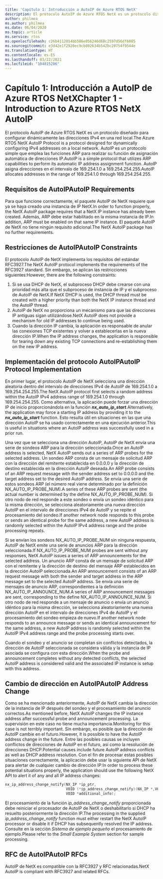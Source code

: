 ```yaml
---
title: 'Capítulo 1: Introducción a AutoIP de Azure RTOS NetX'
description: El protocolo AutoIP de Azure RTOS NetX es un protocolo diseñado para configurar dinámicamente las direcciones IPv4 en una red local.
author: philmea
ms.author: philmea
ms.date: 06/04/2020
ms.topic: article
ms.service: rtos
ms.openlocfilehash: c26b4112814bb586e056246d68c2597d56df6085
ms.sourcegitcommit: e3d42e1f2920ec9cb002634b542bc20754f9544e
ms.translationtype: HT
ms.contentlocale: es-ES
ms.lasthandoff: 03/22/2021
ms.locfileid: "104815286"
---
```

# <a name="chapter-1---introduction-to-azure-rtos-netx-autoip"></a><span data-ttu-id="f9794-103">Capítulo 1: Introducción a AutoIP de Azure RTOS NetX</span><span class="sxs-lookup"><span data-stu-id="f9794-103">Chapter 1 - Introduction to Azure RTOS NetX AutoIP</span></span>
  
<span data-ttu-id="f9794-104">El protocolo AutoIP de Azure RTOS NetX es un protocolo diseñado para configurar dinámicamente las direcciones IPv4 en una red local.</span><span class="sxs-lookup"><span data-stu-id="f9794-104">The Azure RTOS NetX AutoIP Protocol is a protocol designed for dynamically configuring IPv4 addresses on a local network.</span></span> <span data-ttu-id="f9794-105">AutoIP es un protocolo simple que emplea las funciones ARP para realizar su función de asignación automática de direcciones IP.</span><span class="sxs-lookup"><span data-stu-id="f9794-105">AutoIP is a simple protocol that utilizes ARP capabilities to perform its automatic IP address assignment function.</span></span> <span data-ttu-id="f9794-106">AutoIP asigna direcciones en el intervalo de 169.254.1.0 a 169.254.254.255.</span><span class="sxs-lookup"><span data-stu-id="f9794-106">AutoIP allocates addresses in the range of 169.254.1.0 through 169.254.254.255.</span></span>

## <a name="autoip-requirements"></a><span data-ttu-id="f9794-107">Requisitos de AutoIP</span><span class="sxs-lookup"><span data-stu-id="f9794-107">AutoIP Requirements</span></span>

<span data-ttu-id="f9794-108">Para que funcione correctamente, el paquete AutoIP de NetX requiere que ya se haya creado una instancia de IP NetX.</span><span class="sxs-lookup"><span data-stu-id="f9794-108">In order to function properly, the NetX AutoIP package requires that a NetX IP instance has already been created.</span></span> <span data-ttu-id="f9794-109">Además, ARP debe estar habilitado en la misma instancia de IP.</span><span class="sxs-lookup"><span data-stu-id="f9794-109">In addition, ARP must be enabled on that same IP instance.</span></span> <span data-ttu-id="f9794-110">El paquete AutoIP de NetX no tiene ningún requisito adicional.</span><span class="sxs-lookup"><span data-stu-id="f9794-110">The NetX AutoIP package has no further requirements.</span></span>

## <a name="autoip-constraints"></a><span data-ttu-id="f9794-111">Restricciones de AutoIP</span><span class="sxs-lookup"><span data-stu-id="f9794-111">AutoIP Constraints</span></span> 

<span data-ttu-id="f9794-112">El protocolo AutoIP de NetX implementa los requisitos del estándar RFC3927.</span><span class="sxs-lookup"><span data-stu-id="f9794-112">The NetX AutoIP protocol implements the requirements of the RFC3927 standard.</span></span> <span data-ttu-id="f9794-113">Sin embargo, se aplican las restricciones siguientes:</span><span class="sxs-lookup"><span data-stu-id="f9794-113">However, there are the following constraints:</span></span>

1. <span data-ttu-id="f9794-114">Si se usa DHCP de NetX, el subproceso DHCP debe crearse con una prioridad más alta que el subproceso de instancia de IP y el subproceso de AutoIP de NetX.</span><span class="sxs-lookup"><span data-stu-id="f9794-114">If NetX DHCP is used, the DHCP thread must be created with a higher priority than both the NetX IP instance thread and the AutoIP thread.</span></span>
1. <span data-ttu-id="f9794-115">AutoIP de NetX no proporciona un mecanismo para que las direcciones IP antiguas sigan utilizándose.</span><span class="sxs-lookup"><span data-stu-id="f9794-115">NetX AutoIP does not provide a mechanism for old IP addresses to continue being used.</span></span>
1. <span data-ttu-id="f9794-116">Cuando la dirección IP cambia, la aplicación es responsable de anular las conexiones TCP existentes y volver a establecerlas en la nueva dirección IP.</span><span class="sxs-lookup"><span data-stu-id="f9794-116">When the IP address changes, the application is responsible for tearing down any existing TCP connections and re-establishing them on the new IP address.</span></span>

## <a name="autoip-protocol-implementation"></a><span data-ttu-id="f9794-117">Implementación del protocolo AutoIP</span><span class="sxs-lookup"><span data-stu-id="f9794-117">AutoIP Protocol Implementation</span></span>

<span data-ttu-id="f9794-118">En primer lugar, el protocolo AutoIP de NetX selecciona una dirección aleatoria dentro del intervalo de direcciones IPv4 de AutoIP de 169.254.1.0 a 169.254.254.255.</span><span class="sxs-lookup"><span data-stu-id="f9794-118">The NetX AutoIP protocol first selects a random address within the AutoIP IPv4 address range of 169.254.1.0 through 169.254.254.255.</span></span> <span data-ttu-id="f9794-119">Como alternativa, la aplicación puede forzar una dirección IP de inicio proporcionándola en la función ***nx_auto_ip_start***.</span><span class="sxs-lookup"><span data-stu-id="f9794-119">Alternatively, the application may force a starting IP address by providing it to the ***nx_auto_ip_start*** function.</span></span> <span data-ttu-id="f9794-120">Esto resulta útil en situaciones en las que una dirección AutoIP se ha usado correctamente en una ejecución anterior.</span><span class="sxs-lookup"><span data-stu-id="f9794-120">This is useful in situations where an AutoIP address was successfully used in a prior run.</span></span>

<span data-ttu-id="f9794-121">Una vez que se selecciona una dirección AutoIP, AutoIP de NetX envía una serie de sondeos ARP para la dirección seleccionada.</span><span class="sxs-lookup"><span data-stu-id="f9794-121">Once an AutoIP address is selected, NetX AutoIP sends out a series of ARP probes for the selected address.</span></span> <span data-ttu-id="f9794-122">Un sondeo ARP consta de un mensaje de solicitud ARP con la dirección del remitente establecida en 0.0.0.0 y la dirección de destino establecida en la dirección AutoIP deseada.</span><span class="sxs-lookup"><span data-stu-id="f9794-122">An ARP probe consists of an ARP request message with the sender address set to 0.0.0.0 and the target address set to the desired AutoIP address.</span></span> <span data-ttu-id="f9794-123">Se envía una serie de estos sondeos ARP (el número real viene determinado por la definición NX_AUTO_IP_PROBE_NUM).</span><span class="sxs-lookup"><span data-stu-id="f9794-123">A series of these ARP probes are sent (the actual number is determined by the define NX_AUTO_IP_PROBE_NUM).</span></span> <span data-ttu-id="f9794-124">Si otro nodo de red responde a este sondeo o envía un sondeo idéntico para la misma dirección, se selecciona aleatoriamente una nueva dirección AutoIP en el intervalo de direcciones IPv4 de AutoIP y se repite el procesamiento del sondeo.</span><span class="sxs-lookup"><span data-stu-id="f9794-124">If another network node responds to this probe or sends an identical probe for the same address, a new AutoIP address is randomly selected within the AutoIP IPv4 address range and the probe processing repeats.</span></span>

<span data-ttu-id="f9794-125">Si se envían los sondeos NX_AUTO_IP_PROBE_NUM sin ninguna respuesta, AutoIP de NetX emite una serie de anuncios ARP para la dirección seleccionada.</span><span class="sxs-lookup"><span data-stu-id="f9794-125">If NX_AUTO_IP_PROBE_NUM probes are sent without any responses, NetX AutoIP issues a series of ARP announcements for the selected address.</span></span> <span data-ttu-id="f9794-126">Un anuncio ARP consta de un mensaje de solicitud ARP con el remitente y la dirección de destino del mensaje ARP establecidos en la dirección AutoIP seleccionada.</span><span class="sxs-lookup"><span data-stu-id="f9794-126">An ARP announcement consists of an ARP request message with both the sender and target address in the ARP message set to the selected AutoIP address.</span></span> <span data-ttu-id="f9794-127">Se envía una serie de mensajes de anuncio ARP, correspondientes a la definición NX_AUTO_IP_ANNOUNCE_NUM.</span><span class="sxs-lookup"><span data-stu-id="f9794-127">A series of ARP announcement messages are sent, corresponding to the define NX_AUTO_IP_ANNOUNCE_NUM.</span></span> <span data-ttu-id="f9794-128">Si otro nodo de red responde a un mensaje de anuncio o envía un anuncio idéntico para la misma dirección, se selecciona aleatoriamente una nueva dirección AutoIP en el intervalo de direcciones IPv4 de AutoIP y el procesamiento del sondeo empieza de nuevo.</span><span class="sxs-lookup"><span data-stu-id="f9794-128">If another network node responds to an announce message or sends an identical announcement for the same address, a new AutoIP address is randomly selected within the AutoIP IPv4 address range and the probe processing starts over.</span></span>

<span data-ttu-id="f9794-129">Cuando el sondeo y el anuncio se completan sin conflictos detectados, la dirección de AutoIP seleccionada se considera válida y la instancia de IP asociada se configura con esta dirección.</span><span class="sxs-lookup"><span data-stu-id="f9794-129">When the probe and announcement completes without any detected conflicts, the selected AutoIP address is considered valid and the associated IP instance is setup with this address.</span></span>

## <a name="autoip-address-change"></a><span data-ttu-id="f9794-130">Cambio de dirección en AutoIP</span><span class="sxs-lookup"><span data-stu-id="f9794-130">AutoIP Address Change</span></span>

<span data-ttu-id="f9794-131">Como se ha mencionado anteriormente, AutoIP de NetX cambia la dirección de la instancia de IP después del sondeo y el procesamiento del anuncio correctos.</span><span class="sxs-lookup"><span data-stu-id="f9794-131">As mentioned before, NetX AutoIP changes the IP instance address after successful probe and announcement processing.</span></span> <span data-ttu-id="f9794-132">La supervisión en este caso no tiene mucha importancia.</span><span class="sxs-lookup"><span data-stu-id="f9794-132">Monitoring for this case is not terribly important.</span></span> <span data-ttu-id="f9794-133">Sin embargo, es posible que la dirección de AutoIP cambie en el futuro.</span><span class="sxs-lookup"><span data-stu-id="f9794-133">However, it is possible to have the AutoIP address change in the future.</span></span> <span data-ttu-id="f9794-134">Entre las posibles causas se incluyen conflictos de direcciones de AutoIP en el futuro, así como la resolución de direcciones DHCP.</span><span class="sxs-lookup"><span data-stu-id="f9794-134">Potential causes include future AutoIP address conflicts as well as DHCP address resolution.</span></span> <span data-ttu-id="f9794-135">Con el fin de procesar estas posibles situaciones correctamente, la aplicación debe usar la siguiente API de NetX para alertar de cualquier cambio de dirección IP:</span><span class="sxs-lookup"><span data-stu-id="f9794-135">In order to process these potential situations properly, the application should use the following NetX API to alert it of any and all IP address changes:</span></span>

```c
nx_ip_address_change_notify(NX_IP *ip_ptr,
                            VOID (*ip_address_change_notify)(NX_IP *,VOID*),
                            VOID *additional_info);
```

<span data-ttu-id="f9794-136">El procesamiento de la función *ip_address_change_notify* proporcionada debe reiniciar el procesador de AutoIP de NetX o deshabilitarlo si DHCP ha resuelto posteriormente la dirección IP.</span><span class="sxs-lookup"><span data-stu-id="f9794-136">The processing in the supplied *ip_address_change_notify* function must either restart the NetX AutoIP processor or disable it if DHCP has subsequently resolved the IP address.</span></span> <span data-ttu-id="f9794-137">Consulte en la sección *Sistema de ejemplo pequeño* el procesamiento de ejemplo.</span><span class="sxs-lookup"><span data-stu-id="f9794-137">Please refer to the *Small Example System* section for sample processing.</span></span>

## <a name="autoip-rfcs"></a><span data-ttu-id="f9794-138">RFC de AutoIP</span><span class="sxs-lookup"><span data-stu-id="f9794-138">AutoIP RFCs</span></span>

<span data-ttu-id="f9794-139">AutoIP de NetX es compatible con la RFC3927 y RFC relacionadas.</span><span class="sxs-lookup"><span data-stu-id="f9794-139">NetX AutoIP is compliant with RFC3927 and related RFCs.</span></span>